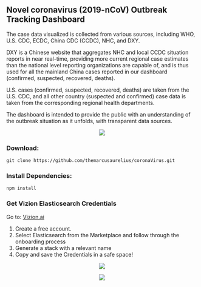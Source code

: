 ## Novel coronavirus (2019-nCoV) Outbreak Tracking Dashboard

The case data visualized is collected from various sources, including WHO, U.S. CDC, ECDC, China CDC (CCDC), NHC, and DXY. 

DXY is a Chinese website that aggregates NHC and local CCDC situation reports in near real-time, providing more current regional case estimates than the national level reporting organizations are capable of, and is thus used for all the mainland China cases reported in our dashboard (confirmed, suspected, recovered, deaths). 

U.S. cases (confirmed, suspected, recovered, deaths) are taken from the U.S. CDC, and all other country (suspected and confirmed) case data is taken from the corresponding regional health departments. 

The dashboard is intended to provide the public with an understanding of the outbreak situation as it unfolds, with transparent data sources.

<p align="center">
  <img src="https://i.imgur.com/pegZHkx.png">
</p>


### Download:
```
git clone https://github.com/themarcusaurelius/coronaVirus.git
```

### Install Dependencies:
```
npm install
```

### Get Vizion Elasticsearch Credentials

Go to: [Vizion.ai](https://app.vizion.ai/)

1. Create a free account.
2. Select Elasticsearch from the Marketplace and follow through the onboarding process
3. Generate a stack with a relevant name
4. Copy and save the Credentials in a safe space!

 <p align="center">
    <img src="https://giant.gfycat.com/MisguidedUncommonAnnelid.gif">
  </p>





<p align="center">
  <img src="https://i.imgur.com/8BseA0C.png">
</p>
